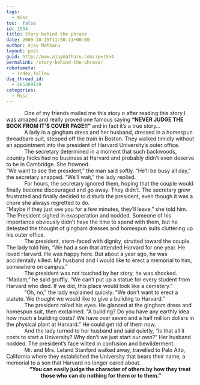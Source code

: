```yaml
---
tags: 
  - misc
toc:  false
id: 1554
title: Story behind the phrase
date: 2009-10-15T11:50:11+00:00
author: Ajay Matharu
layout: post
guid: http://www.ajaymatharu.com/?p=1554
permalink: /story-behind-the-phrase/
robotsmeta:
  - index,follow
dsq_thread_id:
  - 465389139
categories:
  - Misc
---
```

<p style="text-indent:.5in;margin:0;">
  One of my friends mailed me this story n after reading this story I was amazed and really proved one famous saying <strong>&#8220;NEVER JUDGE THE BOOK FROM IT&#8217;S COVER PAGE!!&#8221;</strong> and in fact it&#8217;s a true story&#8230;
</p>

<p style="margin:0;">
  <strong> </strong>
</p>

<p style="text-indent:.5in;margin:0;">
  A lady in a gingham dress and her husband, dressed in a homespun threadbare suit, stepped off the train in Boston. They walked timidly without an appointment into the president of Harvard University&#8217;s outer office.
</p>

<p style="text-indent:.5in;margin:0;">
  The secretary determined in a moment that such backwoods, country hicks had no business at Harvard and probably didn&#8217;t even deserve to be in Cambridge. She frowned.
</p>

<p style="margin:0;">
  &#8220;We want to see the president,&#8221; the man said softly. &#8220;He&#8217;ll be busy all day,&#8221; the secretary snapped. &#8220;We&#8217;ll wait,&#8221; the lady replied.
</p>

<p style="text-indent:.5in;margin:0;">
  For hours, the secretary ignored them, hoping that the couple would finally become discouraged and go away. They didn&#8217;t. The secretary grew frustrated and finally decided to disturb the president, even though it was a chore she always regretted to do.
</p>

<p style="margin:0;">
  &#8220;Maybe if they just see you for a few minutes, they&#8217;ll leave,&#8221; she told him.
</p>

<p style="margin:0;">
  The President sighed in exasperation and nodded. Someone of his importance obviously didn&#8217;t have the time to spend with them, but he detested the thought of gingham dresses and homespun suits cluttering up his outer office.
</p>

<p style="text-indent:.5in;margin:0;">
  The president, stern-faced with dignity, strutted toward the couple. The lady told him, &#8220;We had a son that attended Harvard for one year. He loved Harvard. He was happy here. But about a year ago, he was accidentally killed. My husband and I would like to erect a memorial to him, somewhere on campus.&#8221;
</p>

<p style="text-indent:.5in;margin:0;">
  The president was not touched by her story, he was shocked. &#8220;Madam,&#8221; he said gruffly. &#8220;We can&#8217;t put up a statue for every student from Harvard who died. If we did, this place would look like a cemetery.&#8221;
</p>

<p style="text-indent:.5in;margin:0;">
  &#8220;Oh, no,&#8221; the lady explained quickly. &#8220;We don&#8217;t want to erect a statute. We thought we would like to give a building to Harvard.&#8221;
</p>

<p style="text-indent:.5in;margin:0;">
  The president rolled his eyes. He glanced at the gingham dress and homespun suit, then exclaimed. &#8220;A building? Do you have any earthly idea how much a building costs? We have over seven and a half million dollars in the physical plant at Harvard.&#8221; He could get rid of them now.
</p>

<p style="text-indent:.5in;margin:0;">
  And the lady turned to her husband and said quietly, &#8220;Is that all it costs to start a University? Why don&#8217;t we just start our own?&#8221; Her husband nodded. The president&#8217;s face wilted in confusion and bewilderment.
</p>

<p style="text-indent:.5in;margin:0;">
  Mr. and Mrs. Leland Stanford walked away, travelled to Palo Alto, California where they established the University that bears their name, a memorial to a son that Harvard no longer cared about.
</p>

<p style="margin:0;">
  <strong> </strong>
</p>

<p style="text-align:center;text-indent:.5in;margin:0;" align="center">
  <strong>&#8220;You can easily judge the character of others by how they treat those who can do nothing for them or to them.&#8221;</strong>
</p>
